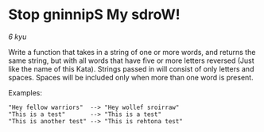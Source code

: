 # Stop gninnipS My sdroW!

*6 kyu*

Write a function that takes in a string of one or more words, and returns the same string, but with all words that have five or more letters reversed (Just like the name of this Kata). Strings passed in will consist of only letters and spaces. Spaces will be included only when more than one word is present.

Examples:
```shell
"Hey fellow warriors"  --> "Hey wollef sroirraw"
"This is a test"       --> "This is a test"
"This is another test" --> "This is rehtona test"
```



